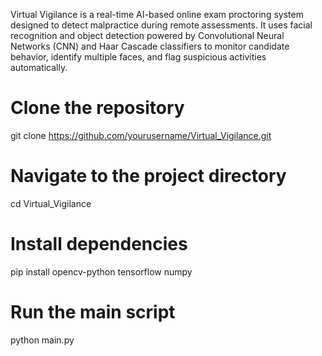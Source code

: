 Virtual Vigilance is a real-time AI-based online exam proctoring system designed to detect malpractice during remote assessments.
It uses facial recognition and object detection powered by Convolutional Neural Networks (CNN) and Haar Cascade classifiers to monitor candidate behavior, identify multiple faces, and flag suspicious activities automatically.


# Clone the repository
git clone https://github.com/yourusername/Virtual_Vigilance.git

# Navigate to the project directory
cd Virtual_Vigilance

# Install dependencies
pip install opencv-python tensorflow numpy

# Run the main script
python main.py

